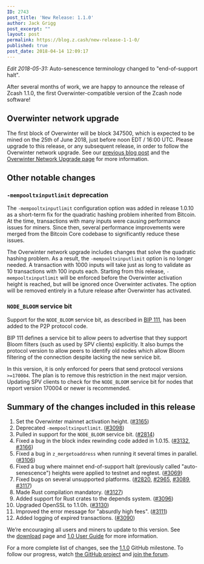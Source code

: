 ```yaml
---
ID: 2743
post_title: 'New Release: 1.1.0'
author: Jack Grigg
post_excerpt: ""
layout: post
permalink: https://blog.z.cash/new-release-1-1-0/
published: true
post_date: 2018-04-14 12:09:17
---
```

*Edit 2018-05-31:* Auto-senescence terminology changed to "end-of-support halt".

After several months of work, we are happy to announce the release of Zcash 1.1.0, the first Overwinter-compatible version of the Zcash node software!
<h2>Overwinter network upgrade</h2>
The first block of Overwinter will be block 347500, which is expected to be mined on the 25th of June 2018, just before noon EDT / 16:00 UTC. Please upgrade to this release, or any subsequent release, in order to follow the Overwinter network upgrade. See our <a href="https://blog.z.cash/overwinter/">previous blog post</a> and the <a href="https://z.cash/upgrade/overwinter.html">Overwinter Network Upgrade page</a> for more information.
<h2>Other notable changes</h2>
<h3><code>-mempooltxinputlimit</code> deprecation</h3>
The <code>-mempooltxinputlimit</code> configuration option was added in release 1.0.10 as a short-term fix for the quadratic hashing problem inherited from Bitcoin. At the time, transactions with many inputs were causing performance issues for miners. Since then, several performance improvements were merged from the Bitcoin Core codebase to significantly reduce these issues.

The Overwinter network upgrade includes changes that solve the quadratic hashing problem. As a result, the <code>-mempooltxinputlimit</code> option is no longer needed. A transaction with 1000 inputs will take just as long to validate as 10 transactions with 100 inputs each. Starting from this release, <code>-mempooltxinputlimit</code> will be enforced before the Overwinter activation height is reached, but will be ignored once Overwinter activates. The option will be removed entirely in a future release after Overwinter has activated.
<h3><code>NODE_BLOOM</code> service bit</h3>
Support for the <code>NODE_BLOOM</code> service bit, as described in <a href="https://github.com/bitcoin/bips/blob/master/bip-0111.mediawiki">BIP 111</a>, has been added to the P2P protocol code.

BIP 111 defines a service bit to allow peers to advertise that they support Bloom filters (such as used by SPV clients) explicitly. It also bumps the protocol version to allow peers to identify old nodes which allow Bloom filtering of the connection despite lacking the new service bit.

In this version, it is only enforced for peers that send protocol versions <code>&gt;=170004</code>. The plan is to remove this restriction in the next major version. Updating SPV clients to check for the <code>NODE_BLOOM</code> service bit for nodes that report version 170004 or newer is recommended.
<h2>Summary of the changes included in this release</h2>
<ol>
 	<li>Set the Overwinter mainnet activation height. (<a href="https://github.com/zcash/zcash/pull/3165">#3165</a>)</li>
 	<li>Deprecated <code>-mempooltxinputlimit</code>. (<a href="https://github.com/zcash/zcash/pull/3098">#3098</a>)</li>
 	<li>Pulled in support for the <code>NODE_BLOOM</code> service bit. (<a href="https://github.com/zcash/zcash/pull/2814">#2814</a>)</li>
 	<li>Fixed a bug in the block index rewinding code added in 1.0.15. (<a href="https://github.com/zcash/zcash/pull/3132">#3132</a>, <a href="https://github.com/zcash/zcash/pull/3166">#3166</a>)</li>
 	<li>Fixed a bug in <code>z_mergetoaddress</code> when running it several times in parallel. (<a href="https://github.com/zcash/zcash/pull/3106">#3106</a>)</li>
 	<li>Fixed a bug where mainnet end-of-support halt (previously called "auto-senescence") heights were applied to testnet and regtest. (<a href="https://github.com/zcash/zcash/pull/3069">#3069</a>)</li>
 	<li>Fixed bugs on several unsupported platforms. (<a href="https://github.com/zcash/zcash/pull/2820">#2820</a>, <a href="https://github.com/zcash/zcash/pull/2965">#2965</a>, <a href="https://github.com/zcash/zcash/pull/3089">#3089</a>, <a href="https://github.com/zcash/zcash/pull/3117">#3117</a>)</li>
 	<li>Made Rust compilation mandatory. (<a href="https://github.com/zcash/zcash/pull/3127">#3127</a>)</li>
 	<li>Added support for Rust crates to the depends system. (<a href="https://github.com/zcash/zcash/pull/3096">#3096</a>)</li>
 	<li>Upgraded OpenSSL to 1.1.0h. (<a href="https://github.com/zcash/zcash/pull/3130">#3130</a>)</li>
 	<li>Improved the error message for "absurdly high fees". (<a href="https://github.com/zcash/zcash/pull/3111">#3111</a>)</li>
 	<li>Added logging of expired transactions. (<a href="https://github.com/zcash/zcash/pull/3090">#3090</a>)</li>
</ol>
We’re encouraging all users and miners to update to this version. See the <a class="reference external" href="https://z.cash/download.html">download</a> page and <a class="reference external" href="https://github.com/zcash/zcash/wiki/1.0-User-Guide">1.0 User Guide</a> for more information.

For a more complete list of changes, see the <a href="https://github.com/zcash/zcash/milestone/70?closed=1">1.1.0</a> GitHub milestone. To follow our progress, watch <a class="reference external" href="https://github.com/zcash/zcash/milestones">the GitHub project</a> and <a class="reference external" href="https://forum.z.cash/">join the forum</a>.
